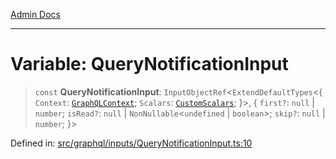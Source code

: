 [Admin Docs](/)

***

# Variable: QueryNotificationInput

> `const` **QueryNotificationInput**: `InputObjectRef`\<`ExtendDefaultTypes`\<\{ `Context`: [`GraphQLContext`](../../../context/type-aliases/GraphQLContext.md); `Scalars`: [`CustomScalars`](../../../scalars/type-aliases/CustomScalars.md); \}\>, \{ `first?`: `null` \| `number`; `isRead?`: `null` \| `NonNullable`\<`undefined` \| `boolean`\>; `skip?`: `null` \| `number`; \}\>

Defined in: [src/graphql/inputs/QueryNotificationInput.ts:10](https://github.com/Sourya07/talawa-api/blob/ead7a48e0174153214ee7311f8b242ee1c1a12ca/src/graphql/inputs/QueryNotificationInput.ts#L10)
